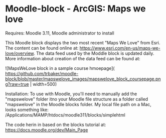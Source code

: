 # Moodle-block - ArcGIS: Maps we love

Requires: Moodle 3.11, Moodle administrator to install

This Moodle block displays the two most recent "Maps We Love" from Esri.  The content can be found online at: https://www.esri.com/en-us/maps-we-love/overview. The data feed used by the Moddle block is updated daily. More information about creation of the data feed can be found at:

![MapsWeLove block in a sample course hmoepage](
https://github.com/trbaker/moodle-block/blob/master/mapswelove_images/mapswelove_block_coursepage.png?raw=true  | width=500)

Installation:
To use with Moodle, you'll need to manually add the "mapswelove" folder itno your Moodle file structure as a folder called "mapswelove" in the Moodle blocks folder.  My local file path on a Mac, looks something like:
/Applications/MAMP/htdocs/moodle311/blocks/simplehtml
 
 The code herin in based on the blocks tutorial at:
 https://docs.moodle.org/dev/Main_Page
 
 
